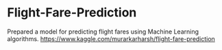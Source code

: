 # Flight-Fare-Prediction
Prepared a model for predicting flight fares using Machine Learning algorithms.
https://www.kaggle.com/murarkarharsh/flight-fare-prediction
